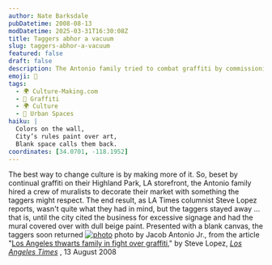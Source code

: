 ```yaml
---
author: Nate Barksdale
pubDatetime: 2008-08-13
modDatetime: 2025-03-31T16:30:08Z
title: Taggers abhor a vacuum
slug: taggers-abhor-a-vacuum
featured: false
draft: false
description: The Antonio family tried to combat graffiti by commissioning a mural, but their effort was thwarted by city regulations leading to its removal and the return of taggers.
emoji: 🎨
tags:
  - 🌍 Culture-Making.com
  - 🎨 Graffiti
  - 🌍 Culture
  - 🌆 Urban Spaces
haiku: |
  Colors on the wall,  
  City’s rules paint over art,  
  Blank space calls them back.
coordinates: [34.0701, -118.1952]
---
```


The best way to change culture is by making more of it. So, beset by continual graffiti on their Highland Park, LA storefront, the Antonio family hired a crew of muralists to decorate their market with something the taggers might respect. The end result, as LA Times columnist Steve Lopez reports, wasn't quite what they had in mind, but the taggers stayed away ... that is, until the city cited the business for excessive signage and had the mural covered over with dull beige paint. Presented with a blank canvas, the taggers soon returned
[![photo](http://culture-making.com/media/41592138.jpg)](http://www.latimes.com/news/local/la-me-lopez13-2008aug13,0,1207133.column)
photo by Jacob Antonio Jr., from the article "[Los Angeles thwarts family in fight over graffiti](http://web.archive.org/web/20080907215342/http://www.latimes.com:80/news/local/la-me-lopez13-2008aug13,0,1207133.column)," by Steve Lopez, _[Los Angeles Times](http://web.archive.org/web/20250210200203/https://www.latimes.com/)_ , 13 August 2008
